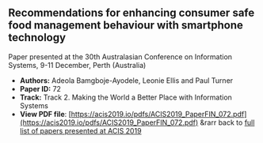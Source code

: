 ## Recommendations for enhancing consumer safe food management behaviour with smartphone technology

Paper presented at the 30th Australasian Conference on Information Systems, 9-11 December, Perth (Australia)
- **Authors:** Adeola Bamgboje-Ayodele, Leonie Ellis and Paul Turner
- **Paper ID:** 72
- **Track:** Track 2. Making the World a Better Place with Information Systems
- **View PDF file**: [https://acis2019.io/pdfs/ACIS2019_PaperFIN_072.pdf](https://acis2019.io/pdfs/ACIS2019_PaperFIN_072.pdf)
&rarr back to [full list of papers presented at ACIS 2019](https://acis2019.io/)